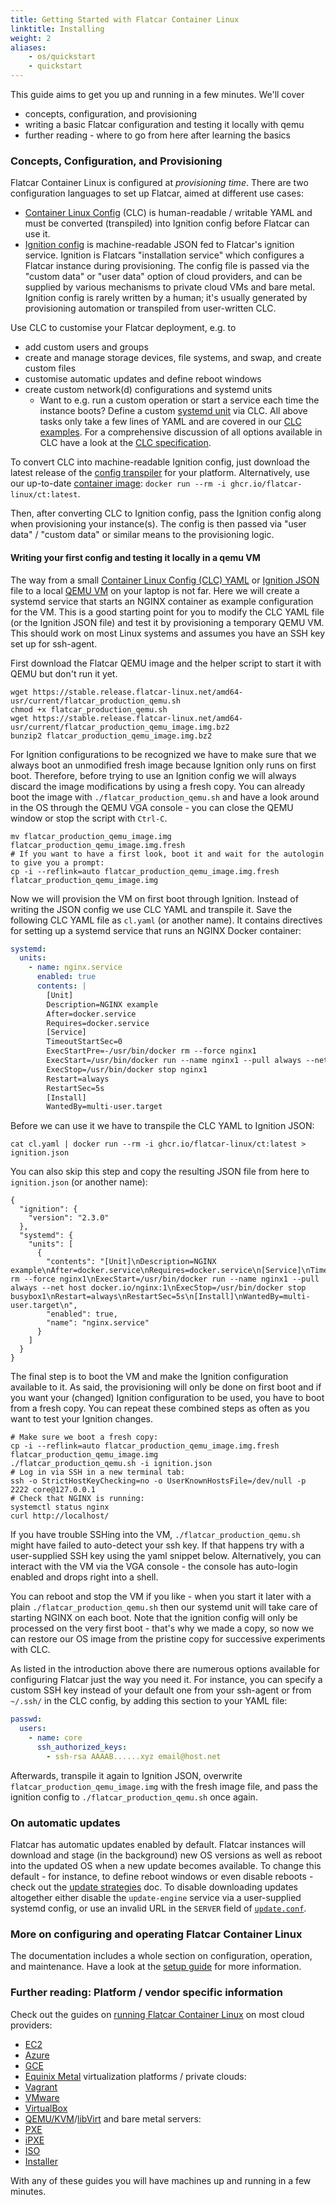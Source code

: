 ```yaml
---
title: Getting Started with Flatcar Container Linux 
linktitle: Installing
weight: 2
aliases:
    - os/quickstart
    - quickstart
---
```


This guide aims to get you up and running in a few minutes.
We'll cover
- concepts, configuration, and provisioning
- writing a basic Flatcar configuration and testing it locally with qemu
- further reading - where to go from here after learning the basics

### Concepts, Configuration, and Provisioning

Flatcar Container Linux is configured at _provisioning time_.
There are two configuration languages to set up Flatcar, aimed at different use cases:
- [Container Linux Config][cl-configs] (CLC) is human-readable / writable YAML and must be converted (transpiled) into Ignition config before Flatcar can use it.
- [Ignition config][ignition] is machine-readable JSON fed to Flatcar's ignition service.
  Ignition is Flatcars "installation service" which configures a Flatcar instance during provisioning.
  The config file is passed via the "custom data" or "user data" option of cloud providers, and can be supplied by various mechanisms to private cloud VMs and bare metal.
  Ignition config is rarely written by a human; it's usually generated by provisioning automation or transpiled from user-written CLC.

Use CLC to customise your Flatcar deployment, e.g. to
- add custom users and groups
- create and manage storage devices, file systems, and swap, and create custom files
- customise automatic updates and define reboot windows
- create custom network(d) configurations and systemd units
  - Want to e.g. run a custom operation or start a service each time the instance boots?
    Define a custom [systemd unit][systemd] via CLC.
All above tasks only take a few lines of YAML and are covered in our [CLC examples][cl-examples].
For a comprehensive discussion of all options available in CLC have a look at the [CLC specification][cl-spec].

To convert CLC into machine-readable Ignition config, just download the latest release of the [config transpiler](https://github.com/flatcar/container-linux-config-transpiler/releases) for your platform.
Alternatively, use our up-to-date [container image](https://github.com/flatcar/container-linux-config-transpiler/pkgs/container/ct): `docker run --rm -i ghcr.io/flatcar-linux/ct:latest`.

Then, after converting CLC to Ignition config, pass the Ignition config along when provisioning your instance(s).
The config is then passed via "user data" / "custom data" or similar means to the provisioning logic.

#### Writing your first config and testing it locally in a qemu VM

The way from a small [Container Linux Config (CLC) YAML][cl-configs] or [Ignition JSON][ignition] file to a local [QEMU VM][qemu-docs] on your laptop is not far.
Here we will create a systemd service that starts an NGINX container as example configuration for the VM.
This is a good starting point for you to modify the CLC YAML file (or the Ignition JSON file) and test it by provisioning a temporary QEMU VM.
This should work on most Linux systems and assumes you have an SSH key set up for ssh-agent.

First download the Flatcar QEMU image and the helper script to start it with QEMU but don't run it yet.
```shell
wget https://stable.release.flatcar-linux.net/amd64-usr/current/flatcar_production_qemu.sh
chmod +x flatcar_production_qemu.sh
wget https://stable.release.flatcar-linux.net/amd64-usr/current/flatcar_production_qemu_image.img.bz2
bunzip2 flatcar_production_qemu_image.img.bz2
```

For Ignition configurations to be recognized we have to make sure that we always boot an unmodified fresh image because Ignition only runs on first boot.
Therefore, before trying to use an Ignition config we will always discard the image modifications by using a fresh copy.
You can already boot the image with `./flatcar_production_qemu.sh` and have a look around in the OS through the QEMU VGA console - you can close the QEMU window or stop the script with `Ctrl-C`.
```shell
mv flatcar_production_qemu_image.img flatcar_production_qemu_image.img.fresh
# If you want to have a first look, boot it and wait for the autologin to give you a prompt:
cp -i --reflink=auto flatcar_production_qemu_image.img.fresh flatcar_production_qemu_image.img
```

Now we will provision the VM on first boot through Ignition.
Instead of writing the JSON config we use CLC YAML and transpile it.
Save the following CLC YAML file as `cl.yaml` (or another name).
It contains directives for setting up a systemd service that runs an NGINX Docker container:

```yaml
systemd:
  units:
    - name: nginx.service
      enabled: true
      contents: |
        [Unit]
        Description=NGINX example
        After=docker.service
        Requires=docker.service
        [Service]
        TimeoutStartSec=0
        ExecStartPre=-/usr/bin/docker rm --force nginx1
        ExecStart=/usr/bin/docker run --name nginx1 --pull always --net host docker.io/nginx:1
        ExecStop=/usr/bin/docker stop nginx1
        Restart=always
        RestartSec=5s
        [Install]
        WantedBy=multi-user.target
```

Before we can use it we have to transpile the CLC YAML to Ignition JSON:

```shell
cat cl.yaml | docker run --rm -i ghcr.io/flatcar-linux/ct:latest > ignition.json
```

You can also skip this step and copy the resulting JSON file from here to `ignition.json` (or another name):

```
{
  "ignition": {
    "version": "2.3.0"
  },
  "systemd": {
    "units": [
      {
        "contents": "[Unit]\nDescription=NGINX example\nAfter=docker.service\nRequires=docker.service\n[Service]\nTimeoutStartSec=0\nExecStartPre=-/usr/bin/docker rm --force nginx1\nExecStart=/usr/bin/docker run --name nginx1 --pull always --net host docker.io/nginx:1\nExecStop=/usr/bin/docker stop busybox1\nRestart=always\nRestartSec=5s\n[Install]\nWantedBy=multi-user.target\n",
        "enabled": true,
        "name": "nginx.service"
      }
    ]
  }
}
```

The final step is to boot the VM and make the Ignition configuration available to it.
As said, the provisioning will only be done on first boot and if you want your (changed) Ignition configuration to be used, you have to boot from a fresh copy.
You can repeat these combined steps as often as you want to test your Ignition changes.

```shell
# Make sure we boot a fresh copy:
cp -i --reflink=auto flatcar_production_qemu_image.img.fresh flatcar_production_qemu_image.img
./flatcar_production_qemu.sh -i ignition.json
# Log in via SSH in a new terminal tab:
ssh -o StrictHostKeyChecking=no -o UserKnownHostsFile=/dev/null -p 2222 core@127.0.0.1
# Check that NGINX is running:
systemctl status nginx
curl http://localhost/
```
If you have trouble SSHing into the VM, `./flatcar_production_qemu.sh` might have failed to auto-detect your ssh key.
If that happens try with a user-supplied SSH key using the yaml snippet below.
Alternatively, you can interact with the VM via the VGA console - the console has auto-login enabled and drops right into a shell.

You can reboot and stop the VM if you like - when you start it later with a plain `./flatcar_production_qemu.sh` then our systemd unit will take care of starting NGINX on each boot.
Note that the ignition config will only be processed on the very first boot - that's why we made a copy, so now we can restore our OS image from the pristine copy for successive experiments with CLC.

As listed in the introduction above there are numerous options available for configuring Flatcar just the way you need it.
For instance, you can specify a custom SSH key instead of your default one from your ssh-agent or from `~/.ssh/` in the CLC config, by adding this section to your YAML file:
```yaml
passwd:
  users:
    - name: core
      ssh_authorized_keys:
        - ssh-rsa AAAAB......xyz email@host.net
```

Afterwards, transpile it again to Ignition JSON, overwrite `flatcar_production_qemu_image.img` with the fresh image file, and pass the ignition config to `./flatcar_production_qemu.sh` once again.


### On automatic updates

Flatcar has automatic updates enabled by default.
Flatcar instances will download and stage (in the background) new OS versions as well as reboot into the updated OS when a new update becomes available.
To change this default - for instance, to define reboot windows or even disable reboots - check out the [update strategies][update-strategies] doc.
To disable downloading updates altogether either disable the `update-engine` service via a user-supplied systemd config, or use an invalid URL in the `SERVER` field of [`update.conf`][update-conf].


### More on configuring and operating Flatcar Container Linux

The documentation includes a whole section on configuration, operation, and maintenance.
Have a look at the [setup guide][setup] for more information.

### Further reading: Platform / vendor specific information

Check out the guides on [running Flatcar Container Linux][running-container-linux] on most cloud providers:
* [EC2][ec2-docs]
* [Azure][azure-docs]
* [GCE][gce-docs]
* [Equinix Metal][equinix-metal-docs]
virtualization platforms / private clouds:
* [Vagrant][vagrant-docs]
* [VMware][vmware-docs]
* [VirtualBox][virtualbox-docs]
* [QEMU/KVM][qemu-docs]/[libVirt][libvirt-docs]
and bare metal servers:
* [PXE][pxe-docs]
* [iPXE][ipxe-docs]
* [ISO][iso-docs]
* [Installer][install-docs]

With any of these guides you will have machines up and running in a few minutes.


[update-strategies]: ../setup/releases/update-strategies
[update-conf]: ../setup/releases/update-conf
[setup]: ../setup
[running-container-linux]: ../#installing-flatcar
[ec2-docs]: cloud/aws-ec2
[azure-docs]: cloud/azure
[gce-docs]: cloud/gcp
[vagrant-docs]: vms/vagrant
[vmware-docs]: cloud/vmware
[virtualbox-docs]: vms/virtualbox
[qemu-docs]: vms/qemu
[libvirt-docs]: vms/libvirt
[equinix-metal-docs]: cloud/equinix-metal
[pxe-docs]: bare-metal/booting-with-pxe
[ipxe-docs]: bare-metal/booting-with-ipxe
[iso-docs]: bare-metal/booting-with-iso
[install-docs]: bare-metal/installing-to-disk
[ignition]: ../provisioning/ignition/
[cl-configs]: ../provisioning/cl-config
[cl-examples]: ../provisioning/cl-config/examples
[cl-spec]: ../provisioning/config-transpiler/configuration
[systemd]: ../setup/systemd/getting-started
